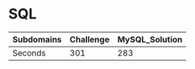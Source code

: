 # SQL
| Subdomains | Challenge  | MySQL_Solution  |
| ------- | --- | --- |
| Seconds | 301 | 283 |
